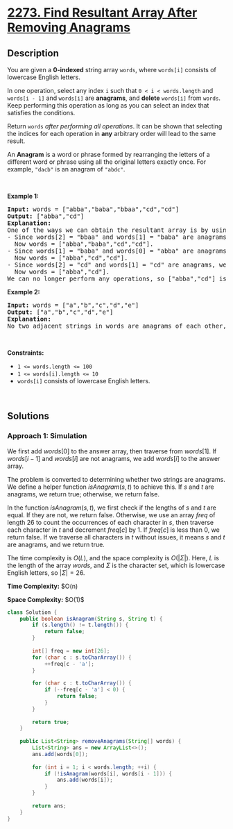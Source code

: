 <!-- problem:start -->

# [2273. Find Resultant Array After Removing Anagrams](https://leetcode.com/problems/find-resultant-array-after-removing-anagrams)

## Description

<!-- description:start -->

<p>You are given a <strong>0-indexed</strong> string array <code>words</code>, where <code>words[i]</code> consists of lowercase English letters.</p>

<p>In one operation, select any index <code>i</code> such that <code>0 &lt; i &lt; words.length</code> and <code>words[i - 1]</code> and <code>words[i]</code> are <strong>anagrams</strong>, and <strong>delete</strong> <code>words[i]</code> from <code>words</code>. Keep performing this operation as long as you can select an index that satisfies the conditions.</p>

<p>Return <code>words</code> <em>after performing all operations</em>. It can be shown that selecting the indices for each operation in <strong>any</strong> arbitrary order will lead to the same result.</p>

<p>An <strong>Anagram</strong> is a word or phrase formed by rearranging the letters of a different word or phrase using all the original letters exactly once. For example, <code>&quot;dacb&quot;</code> is an anagram of <code>&quot;abdc&quot;</code>.</p>
<p>&nbsp;</p>

<p><strong class="example">Example 1:</strong></p>
<pre>
<strong>Input:</strong> words = [&quot;abba&quot;,&quot;baba&quot;,&quot;bbaa&quot;,&quot;cd&quot;,&quot;cd&quot;]
<strong>Output:</strong> [&quot;abba&quot;,&quot;cd&quot;]
<strong>Explanation:</strong>
One of the ways we can obtain the resultant array is by using the following operations:
- Since words[2] = &quot;bbaa&quot; and words[1] = &quot;baba&quot; are anagrams, we choose index 2 and delete words[2].
  Now words = [&quot;abba&quot;,&quot;baba&quot;,&quot;cd&quot;,&quot;cd&quot;].
- Since words[1] = &quot;baba&quot; and words[0] = &quot;abba&quot; are anagrams, we choose index 1 and delete words[1].
  Now words = [&quot;abba&quot;,&quot;cd&quot;,&quot;cd&quot;].
- Since words[2] = &quot;cd&quot; and words[1] = &quot;cd&quot; are anagrams, we choose index 2 and delete words[2].
  Now words = [&quot;abba&quot;,&quot;cd&quot;].
We can no longer perform any operations, so [&quot;abba&quot;,&quot;cd&quot;] is the final answer.</pre>

<p><strong class="example">Example 2:</strong></p>
<pre>
<strong>Input:</strong> words = [&quot;a&quot;,&quot;b&quot;,&quot;c&quot;,&quot;d&quot;,&quot;e&quot;]
<strong>Output:</strong> [&quot;a&quot;,&quot;b&quot;,&quot;c&quot;,&quot;d&quot;,&quot;e&quot;]
<strong>Explanation:</strong>
No two adjacent strings in words are anagrams of each other, so no operations are performed.</pre>
<p>&nbsp;</p>

<p><strong>Constraints:</strong></p>
<ul>
    <li><code>1 &lt;= words.length &lt;= 100</code></li>
    <li><code>1 &lt;= words[i].length &lt;= 10</code></li>
    <li><code>words[i]</code> consists of lowercase English letters.</li>
</ul>
<p>&nbsp;</p>

<!-- description:end -->

## Solutions

<!-- solution:start -->

### **Approach 1: Simulation**

We first add $\textit{words}[0]$ to the answer array, then traverse from $\textit{words}[1]$. If $\textit{words}[i - 1]$ and $\textit{words}[i]$ are not anagrams, we add $\textit{words}[i]$ to the answer array.

The problem is converted to determining whether two strings are anagrams. We define a helper function $\textit{isAnagram}(s, t)$ to achieve this. If $s$ and $t$ are anagrams, we return $\text{true}$; otherwise, we return $\text{false}$.

In the function $\textit{isAnagram}(s, t)$, we first check if the lengths of $s$ and $t$ are equal. If they are not, we return $\text{false}$. Otherwise, we use an array $\textit{freq}$ of length $26$ to count the occurrences of each character in $s$, then traverse each character in $t$ and decrement $\textit{freq}[c]$ by $1$. If $\textit{freq}[c]$ is less than $0$, we return $\text{false}$. If we traverse all characters in $t$ without issues, it means $s$ and $t$ are anagrams, and we return $\text{true}$.

The time complexity is $O(L)$, and the space complexity is $O(|\Sigma|)$. Here, $L$ is the length of the array $\textit{words}$, and $\Sigma$ is the character set, which is lowercase English letters, so $|\Sigma| = 26$.

<p><strong>Time Complexity:</strong> $O(n)</p>
<p><strong>Space Complexity:</strong> $O(1)$</p>

<!-- tabs:start -->

```java
class Solution {
    public boolean isAnagram(String s, String t) {
        if (s.length() != t.length()) {
            return false;
        }
        
        int[] freq = new int[26];
        for (char c : s.toCharArray()) {
            ++freq[c - 'a'];
        }
        
        for (char c : t.toCharArray()) {
            if (--freq[c - 'a'] < 0) {
                return false;
            }
        }
        
        return true;
    }
    
    public List<String> removeAnagrams(String[] words) {
        List<String> ans = new ArrayList<>();
        ans.add(words[0]);
        
        for (int i = 1; i < words.length; ++i) {
            if (!isAnagram(words[i], words[i - 1])) {
                ans.add(words[i]);
            }
        }
        
        return ans;
    }
}
```

<!-- tabs:end -->

<!-- solution:end -->

<!-- problem:end -->